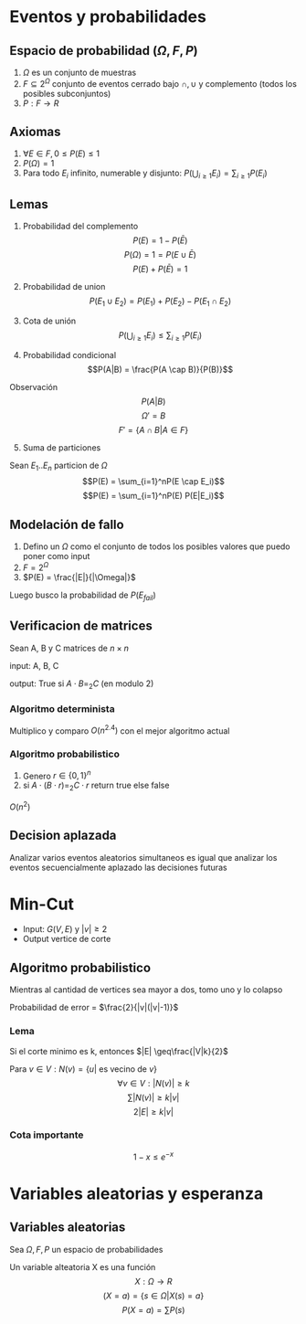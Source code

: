 # Eventos y probabilidades

## Espacio de probabilidad $(\Omega, F,P)$

1. $\Omega$ es un conjunto de muestras
2. $F \subseteq 2^{\Omega}$ conjunto de eventos cerrado bajo $\cap, \cup$ y complemento (todos los posibles subconjuntos)
3. $P:F\rightarrow R$

## Axiomas

1. $\forall E \in F, 0\leq P(E) \leq 1$
2. $P(\Omega) = 1$
3. Para todo $E_i$ infinito, numerable y disjunto: $P(\bigcup_{i\geq1}E_i) = \sum_{i\geq1}P(E_i)$

## Lemas

1. Probabilidad del complemento
   $$P(E) = 1-P(\bar{E})$$
   $$P(\Omega) = 1 = P(E \cup \bar{E})$$
   $$P(E) + P(\bar{E})=1$$

2. Probabilidad de union
$$P(E_1 \cup E_2) = P(E_1) + P(E_2) - P(E_1 \cap E_2)$$
<!-- $$E_1 \cup E_2 = E_1/E_2 \cup E_2/E_1 \cup E_1\cap E_2$$ -->

3. Cota de unión
   $$P(\bigcup_{i\geq1}E_i) \leq \sum_{i\geq1}P(E_i)$$

4. Probabilidad condicional
   $$P(A|B) = \frac{P(A \cap B)}{P(B)}$$

Observación
$$P(A|B)$$
$$\Omega' = B$$
$$F' = \{A \cap B | A \in F\}$$

5. Suma de particiones

Sean ${E_1..E_n}$ particion de $\Omega$
$$P(E) = \sum_{i=1}^nP(E \cap E_i)$$
$$P(E) = \sum_{i=1}^nP(E) P(E|E_i)$$

## Modelación de fallo

1. Defino un $\Omega$ como el conjunto de todos los posibles valores que puedo poner como input
2. $F = 2^\Omega$
3. $P(E) = \frac{|E|}{|\Omega|}$

Luego busco la probabilidad de $P(E_{fail})$

## Verificacion de matrices

Sean A, B y C matrices de $n \times n$

input: A, B, C

output: True si $A \cdot B =_2 C$ (en modulo 2)

### Algoritmo determinista

Multiplico y comparo $O(n^{2.4})$
con el mejor algoritmo actual

### Algoritmo probabilistico

1. Genero $r \in \{0,1\}^n$
2. si $A \cdot (B \cdot r) =_2 C \cdot r$ return true else false

$O(n^2)$

## Decision aplazada

Analizar varios eventos aleatorios simultaneos es igual que analizar los eventos secuencialmente aplazado las decisiones futuras

# Min-Cut
- Input: $G(V,E)$ y $|v|\geq2$
- Output vertice de corte
## Algoritmo probabilistico

Mientras al cantidad de vertices sea mayor a dos, tomo uno y lo colapso

Probabilidad de error = $\frac{2}{|v|(|v|-1)}$

### Lema
Si el corte minimo es k, entonces $|E| \geq\frac{|V|k}{2}$

Para $v \in V: N(v) = \{u|\text{ es vecino de }v \}$
$$\forall v \in V: |N(v)|\geq k$$
$$\sum |N(v)| \geq k |v|$$
$$2 |E| \geq k |v|$$


### Cota importante
$$1-x \leq e^{-x}$$

# Variables aleatorias y esperanza
## Variables aleatorias
Sea $\Omega, F, P$ un espacio de probabilidades

Un variable alteatoria X es una función
$$X:\Omega \rightarrow R$$
$$(X=a) = \{s \in \Omega |X(s)=a\}$$
$$P(X=a) = \sum P(s)$$

